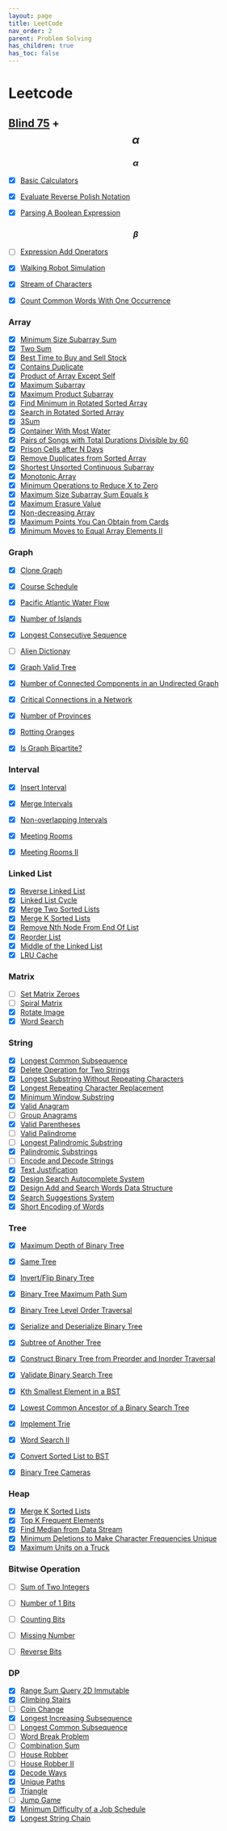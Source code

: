 ```yaml
---
layout: page
title: LeetCode
nav_order: 2
parent: Problem Solving
has_children: true
has_toc: false
---
```


# Leetcode

## [Blind 75](https://www.teamblind.com/post/New-Year-Gift---Curated-List-of-Top-100-LeetCode-Questions-to-Save-Your-Time-OaM1orEU) + $$ \alpha $$

### $$ \alpha $$
 - [x] [Basic Calculators](basic-calculators)
 - [x] [Evaluate Reverse Polish Notation](evaluate-reverse-polish-notation)
 - [x] [Parsing A Boolean Expression](parsing-a-boolean-expression)


### $$ \beta $$
 - [ ] [Expression Add Operators](expression-add-operators)
 - [x] [Walking Robot Simulation](walking-robot-simulation)
 - [x] [Stream of Characters](stream-of-characters)
 - [x] [Count Common Words With One Occurrence](count-common-words-with-one-occurrence)


### Array

 - [x] [Minimum Size Subarray Sum](minimum-size-subarray-sum)
 - [x] [Two Sum](two-sum)
 - [x] [Best Time to Buy and Sell Stock](best-time-to-buy-and-sell-stock)
 - [x] [Contains Duplicate](contains-duplicate)
 - [x] [Product of Array Except Self](product-of-array-except-self)
 - [x] [Maximum Subarray](maximum-subarray)
 - [x] [Maximum Product Subarray](maximum-product-subarray)
 - [x] [Find Minimum in Rotated Sorted Array](find-minimum-in-rotated-sorted-array)
 - [x] [Search in Rotated Sorted Array](search-in-rotated-sorted-array)
 - [x] [3Sum](3sum)
 - [x] [Container With Most Water](container-with-most-water)
 - [x] [Pairs of Songs with Total Durations Divisible by 60](pairs-of-songs-with-total-durations-divisible-by-60)
 - [x] [Prison Cells after N Days](prison-cells-after-n-days)
 - [x] [Remove Duplicates from Sorted Array](remove-duplicates-from-sorted-array)
 - [x] [Shortest Unsorted Continuous Subarray](shortest-unsorted-continuous-subarray)
 - [x] [Monotonic Array](monotonic-array)
 - [x] [Minimum Operations to Reduce X to Zero](minimum-operations-to-reduce-x-to-zero)
 - [x] [Maximum Size Subarray Sum Equals k](maximum-size-subarray-sum-equals-k)
 - [x] [Maximum Erasure Value](maximum-erasure-value)
 - [x] [Non-decreasing Array](non-decreasing-array)
 - [x] [Maximum Points You Can Obtain from Cards](maximum-points-you-can-obtain-from-cards)
 - [x] [Minimum Moves to Equal Array Elements II](minimum-moves-to-equal-array-elements-ii)

### Graph

 - [x] [Clone Graph](clone-graph)
 - [x] [Course Schedule](course-schedule)
 - [x] [Pacific Atlantic Water Flow](pacific-atlantic-water-flow)
 - [x] [Number of Islands](number-of-islands)
 - [x] [Longest Consecutive Sequence](longest-consecutive-sequence)
 - [ ] [Alien Dictionay](alien-dictionay)
 - [x] [Graph Valid Tree](graph-valid-tree)
 - [x] [Number of Connected Components in an Undirected Graph](number-of-connected-components-in-an-undirected-graph)
 - [x] [Critical Connections in a Network](critical-connections-in-a-network)
 - [x] [Number of Provinces](number-of-provinces)
 - [x] [Rotting Oranges](rotting-oranges)
 - [x] [Is Graph Bipartite?](is-graph-bipartite)


### Interval

 - [x] [Insert Interval](insert-interval)
 - [x] [Merge Intervals](merge-intervals)
 - [x] [Non-overlapping Intervals](non-overlapping-intervals)
 - [x] [Meeting Rooms](meeting-rooms)
 - [x] [Meeting Rooms II](meeting-rooms#meeting-rooms-ii)


### Linked List

 - [x] [Reverse Linked List](reverse-linked-list)
 - [x] [Linked List Cycle](linked-list-cycle)
 - [x] [Merge Two Sorted Lists](merge-two-sorted-lists)
 - [x] [Merge K Sorted Lists](merge-k-sorted-lists)
 - [x] [Remove Nth Node From End Of List](remove-nth-node-from-end-of-list)
 - [x] [Reorder List](reorder-list)
 - [x] [Middle of the Linked List](middle-of-the-linked-list)
 - [x] [LRU Cache](lru-cache)

### Matrix

 - [ ] [Set Matrix Zeroes](set-matrix-zeroes)
 - [ ] [Spiral Matrix](spiral-matrix)
 - [x] [Rotate Image](rotate-image)
 - [x] [Word Search](word-search)

### String

 - [x] [Longest Common Subsequence](longest-common-subsequence)
 - [x] [Delete Operation for Two Strings](delete-operation-for-two-strings)
 - [x] [Longest Substring Without Repeating Characters](longest-substring-without-repeating-characters)
 - [x] [Longest Repeating Character Replacement](longest-repeating-character-replacement)
 - [x] [Minimum Window Substring](minimum-window-substring)
 - [x] [Valid Anagram](valid-anagram)
 - [ ] [Group Anagrams](group-anagrams)
 - [x] [Valid Parentheses](valid-parentheses)
 - [ ] [Valid Palindrome](valid-palindrome)
 - [ ] [Longest Palindromic Substring](longest-palindromic-substring)
 - [x] [Palindromic Substrings](palindromic-substrings)
 - [ ] [Encode and Decode Strings](encode-and-decode-strings)
 - [x] [Text Justification](text-justification)
 - [x] [Design Search Autocomplete System](design-search-autocomplete-system)
 - [x] [Design Add and Search Words Data Structure](design-add-and-search-words-data-structure)
 - [x] [Search Suggestions System](search-suggestions-system)
 - [x] [Short Encoding of Words](short-encoding-of-words)

### Tree

 - [x] [Maximum Depth of Binary Tree](maximum-depth-of-binary-tree)
 - [x] [Same Tree](same-tree)
 - [x] [Invert/Flip Binary Tree](invert-flip-binary-tree)
 - [x] [Binary Tree Maximum Path Sum](binary-tree-maximum-path-sum)
 - [x] [Binary Tree Level Order Traversal](binary-tree-level-order-traversal)
 - [x] [Serialize and Deserialize Binary Tree](serialize-and-deserialize-binary-tree)
 - [x] [Subtree of Another Tree](subtree-of-another-tree)
 - [x] [Construct Binary Tree from Preorder and Inorder Traversal](construct-binary-tree-from-preorder-and-inorder-traversal)
 - [x] [Validate Binary Search Tree](validate-binary-search-tree)
 - [x] [Kth Smallest Element in a BST](kth-smallest-element-in-a-bst)
 - [x] [Lowest Common Ancestor of a Binary Search Tree](lowest-common-ancestor-of-a-binary-search-tree)
 - [x] [Implement Trie](implement-trie)
 - [x] [Word Search II](word-search-ii)
 - [x] [Convert Sorted List to BST](convert-sorted-list-to-bst)
 - [x] [Binary Tree Cameras](binary-tree-cameras)


### Heap

 - [x] [Merge K Sorted Lists](merge-k-sorted-lists)
 - [x] [Top K Frequent Elements](top-k-frequent-elements)
 - [x] [Find Median from Data Stream](find-median-from-data-stream)
 - [x] [Minimum Deletions to Make Character Frequencies Unique](minimum-deletions-to-make-character-frequencies-unique)
 - [x] [Maximum Units on a Truck](maximum-units-on-a-truck)

### Bitwise Operation

 - [ ] [Sum of Two Integers](sum-of-two-integers)
 - [ ] [Number of 1 Bits](number-of-1-bits)
 - [ ] [Counting Bits](counting-bits)
 - [ ] [Missing Number](missing-number)
 - [ ] [Reverse Bits](reverse-bits)


### DP

 - [x] [Range Sum Query 2D Immutable](range-sum-query-2d-immutable)
 - [x] [Climbing Stairs](climbing-stairs)
 - [ ] [Coin Change](coin-change)
 - [x] [Longest Increasing Subsequence](longest-increasing-subsequence)
 - [ ] [Longest Common Subsequence](longest-common-subsequence)
 - [ ] [Word Break Problem](word-break-problem)
 - [ ] [Combination Sum](combination-sum)
 - [ ] [House Robber](house-robber)
 - [ ] [House Robber II](house-robber-ii)
 - [x] [Decode Ways](decode-ways)
 - [x] [Unique Paths](unique-paths)
 - [x] [Triangle](triangle)
 - [ ] [Jump Game](jump-game)
 - [x] [Minimum Difficulty of a Job Schedule](minimum-difficulty-of-a-job-schedule)
 - [x] [Longest String Chain](longest-string-chain)
